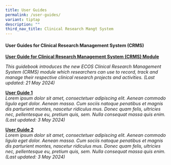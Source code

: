 ```yaml
---
title: User Guides
permalink: /user-guides/
variant: tiptap
description: ""
third_nav_title: Clinical Research Mangt System
---
```

<h4>User Guides for Clinical Research Management System (CRMS)</h4>
<p></p>
<p><strong><u>User Guide for Clinical Research Management System (CRMS) Module</u></strong>
</p>
<p><em>This guidebook introduces the new ECOS Clinical Research Management System (CRMS) module which researchers can use to record, track and manage their respective clinical research projects and activities. (Last updated: 21 May 2024)</em>
</p>
<p></p>
<p><strong><u>User Guide 1</u></strong>
<br><em>Lorem ipsum dolor sit amet, consectetuer adipiscing elit. Aenean commodo ligula eget dolor. Aenean massa. Cum sociis natoque penatibus et magnis dis parturient montes, nascetur ridiculus mus. Donec quam felis, ultricies nec, pellentesque eu, pretium quis, sem. Nulla consequat massa quis enim. (Last updated: 3 May 2024)</em>
</p>
<p></p>
<p><strong><u>User Guide 2</u></strong>
<br><em>Lorem ipsum dolor sit amet, consectetuer adipiscing elit. Aenean commodo ligula eget dolor. Aenean massa. Cum sociis natoque penatibus et magnis dis parturient montes, nascetur ridiculus mus. Donec quam felis, ultricies nec, pellentesque eu, pretium quis, sem. Nulla consequat massa quis enim. (Last updated: 3 May 2024)</em>
</p>